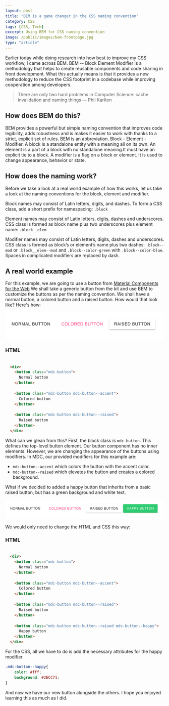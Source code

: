 ```yaml
---
layout: post
title: "BEM is a game changer in the CSS naming convention"
category: CSS
tags: [CSS, Tech]
excerpt: Using BEM for CSS naming convention
image: /public/images/bem-frontpage.jpg
type: "article"
---
```




Earlier today while doing research into how best to improve my CSS workflow, I came across BEM. BEM -- Block Element Modifier is a methodology that helps to create reusable components and code sharing in front development. What this actually means is that it provides a new methodology to reduce the CSS footprint in a codebase while improving cooperation among developers.

> There are only two hard problems in Computer Science: cache invalidation and naming things — Phil Karlton

## How does BEM do this?

BEM provides a powerful but simple naming convention that improves code legibility, adds robustness and is makes it easier to work with thanks to a strict, explicit set of rules. BEM is an abbreviation. Block - Element - Modifier. A block is a standalone entity with a meaning all on its own. An element is a part of a block with no standalone meaning.It must have an explicit tie to a block. A modifier is a flag on a block or element. It is used to change appearance, behavior or state.

## How does the naming work?

Before we take a look at a real world example of how this works, let us take a look at the naming conventions for the block, element and modifier.


Block names may consist of Latin letters, digits, and dashes. To form a CSS class, add a short prefix for namespacing: ```.block```

Element names may consist of Latin letters, digits, dashes and underscores. CSS class is formed as block name plus two underscores plus element name: `.block__elem`

Modifier names may consist of Latin letters, digits, dashes and underscores. CSS class is formed as block’s or element’s name plus two dashes: `.block--mod` or `.block__elem--mod` and `.block--color-green` with `.block--color-blue`. Spaces in complicated modifiers are replaced by dash.

## A real world example

For this example, we are going to use a button from [Material Components for the Web](https://material.io/components/web/docs/getting-started/) We shall take a generic button from the kit and use BEM to customize the buttons as per the naming convention. We shall have a normal button, a colored button and a raised button. How would that look like? Here's how:

![Material Design Buttons with BEM](/public/images/mdc-buttons-bem.png)

### HTML
```html

  <div>
    <button class="mdc-button">
      Normal button
    </button>

    <button class="mdc-button mdc-button--accent">
      Colored button
    </button>

    <button class="mdc-button mdc-button--raised">
      Raised button
    </button>
  </div>
```
<p></p>

What can we glean from this? First, the block class is `mdc-button`. This defines the top-level button element. Our button component has no inner elements. However, we are changing the appearance of the buttons using modifiers. In MDC, our provided modifiers for this example are:


- `mdc-button--accent`  which colors the button with the accent color.
- `mdc-button--raised`  which elevates the button and creates a colored background.

What if we decided to added a happy button that inherits from a basic raised button, but has a green background and white text.

![Happy Material Design Buttons with BEM](/public/images/mdc-buttons-happy-bem.png)

We would only need to change the HTML and CSS this way:

### HTML
```html

  <div>
    <button class="mdc-button">
      Normal button
    </button>

    <button class="mdc-button mdc-button--accent">
      Colored button
    </button>

    <button class="mdc-button mdc-button--raised">
      Raised button
    </button>

    <button class="mdc-button mdc-button--raised mdc-button--happy">
      Happy button
    </button>
  </div>
```

For the CSS, all we have to do is add the necessary attributes for the happy modifier

```css
.mdc-button--happy{
    color: #fff;
    background: #2ECC71;
}
```

And now we have our new button alongside the others. I hope you enjoyed learning this as much as I did.














